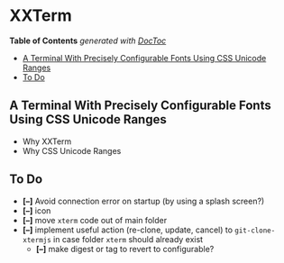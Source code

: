 


# XXTerm




<!-- START doctoc generated TOC please keep comment here to allow auto update -->
<!-- DON'T EDIT THIS SECTION, INSTEAD RE-RUN doctoc TO UPDATE -->
**Table of Contents**  *generated with [DocToc](https://github.com/thlorenz/doctoc)*

- [A Terminal With Precisely Configurable Fonts Using CSS Unicode Ranges](#a-terminal-with-precisely-configurable-fonts-using-css-unicode-ranges)
- [To Do](#to-do)

<!-- END doctoc generated TOC please keep comment here to allow auto update -->

## A Terminal With Precisely Configurable Fonts Using CSS Unicode Ranges

* Why XXTerm
* Why CSS Unicode Ranges




## To Do

* **[–]** Avoid connection error on startup (by using a splash screen?)
* **[–]** icon
* **[–]** move `xterm` code out of main folder
* **[–]** implement useful action (re-clone, update, cancel) to `git-clone-xtermjs` in case folder `xterm`
  should already exist
  * **[–]** make digest or tag to revert to configurable?






